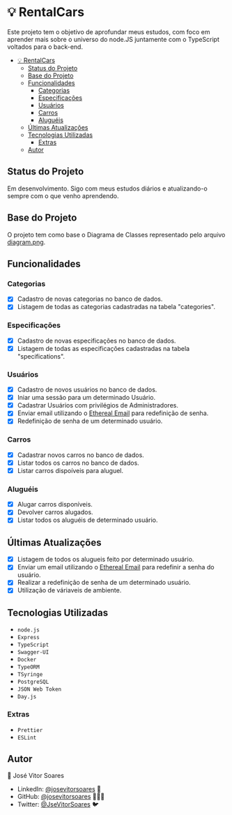 # 💡 RentalCars

Este projeto tem o objetivo de aprofundar meus estudos, com foco em aprender mais sobre o universo do node.JS juntamente com o TypeScript voltados para o back-end.

<!-- # Tópicos -->

- [💡 RentalCars](#-rentalcars)
  - [Status do Projeto](#status-do-projeto)
  - [Base do Projeto](#base-do-projeto)
  - [Funcionalidades](#funcionalidades)
    - [Categorias](#categorias)
    - [Especificações](#especificações)
    - [Usuários](#usuários)
    - [Carros](#carros)
    - [Aluguéis](#aluguéis)
  - [Últimas Atualizações](#últimas-atualizações)
  - [Tecnologias Utilizadas](#tecnologias-utilizadas)
    - [Extras](#extras)
  - [Autor](#autor)

## Status do Projeto

Em desenvolvimento. Sigo com meus estudos diários e atualizando-o sempre com o que venho aprendendo.

## Base do Projeto

O projeto tem como base o Diagrama de Classes representado pelo arquivo [diagram.png](https://github.com/josevitorsoares/rental_cars/blob/main/diagram.png).

## Funcionalidades

### Categorias

- [x] Cadastro de novas categorias no banco de dados.
- [x] Listagem de todas as categorias cadastradas na tabela "categories".

### Especificações

- [x] Cadastro de novas especificações no banco de dados.
- [x] Listagem de todas as especificações cadastradas na tabela "specifications".

### Usuários

- [x] Cadastro de novos usuários no banco de dados.
- [x] Iniar uma sessão para um determinado Usuário.
- [x] Cadastrar Usuários com privilégios de Administradores.
- [x] Enviar email utilizando o [Ethereal Email](https://ethereal.email/) para redefinição de senha.
- [x] Redefinição de senha de um determinado usuário.

### Carros

- [x] Cadastrar novos carros no banco de dados.
- [x] Listar todos os carros no banco de dados.
- [x] Listar carros dispoíveis para aluguel.

### Aluguéis

- [x] Alugar carros disponíveis.
- [x] Devolver carros alugados.
- [x] Listar todos os aluguéis de determinado usuário.

## Últimas Atualizações

- [x] Listagem de todos os alugueis feito por determinado usuário.
- [x] Enviar um email utilizando o [Ethereal Email](https://ethereal.email/) para redefinir a senha do usuário.
- [x] Realizar a redefinição de senha de um determinado usuário.
- [x] Utilização de váriaveis de ambiente.

## Tecnologias Utilizadas

- `node.js`
- `Express`
- `TypeScript`
- `Swagger-UI`
- `Docker`
- `TypeORM`
- `TSyringe`
- `PostgreSQL`
- `JSON Web Token`
- `Day.js`

### Extras

- `Prettier`
- `ESLint`

## Autor

👤 José Vitor Soares

- LinkedIn: [@josevitorsoares](https://www.linkedin.com/in/josevitorsoares/) 🔗
- GitHub: [@josevitorsoares](https://github.com/josevitorsoares) 👨🏻‍💻
- Twitter: [@JseVitorSoares](https://twitter.com/JseVitorSoares) 🐦
